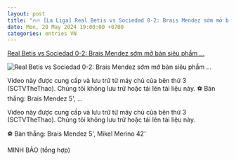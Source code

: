 ```yaml
---
layout: post
title: "🔥🔥 [La Liga] Real Betis vs Sociedad 0-2: Brais Mendez sớm mở bàn siêu phẩm ..."
date: Mon, 20 May 2024 19:00:00 +0700
categories: entries VN
---
```

[Real Betis vs Sociedad 0-2: Brais Mendez sớm mở bàn siêu phẩm ...](https://thethao.sggp.org.vn/real-betis-vs-sociedad-0-2-brais-mendez-som-mo-ban-sieu-pham-da-phat-mikel-merino-an-dinh-3-diem-cung-co-top-6-la-liga-post740751.html)

![Real Betis vs Sociedad 0-2: Brais Mendez sớm mở bàn siêu phẩm ...](https://image.sggp.org.vn/Uploaded/2024/uqvpsqmb/2024_05_20/real-betis-real-sociedad-0-2-min-267.gif)

Video này được cung cấp và lưu trữ từ máy chủ của bên thứ 3 (SCTVTheThao). Chúng tôi không lưu trữ hoặc tải lên tài liệu này. ⚽ Bàn thắng: Brais Mendez 5', ...

Video này được cung cấp và lưu trữ từ máy chủ của bên thứ 3 (SCTVTheThao). Chúng tôi không lưu trữ hoặc tải lên tài liệu này.

⚽ Bàn thắng: Brais Mendez 5', Mikel Merino 42'

MINH BẢO (tổng hợp)

